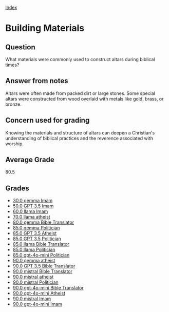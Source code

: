 
[Index](../index.md)
# Building Materials
## Question
What materials were commonly used to construct altars during biblical times?

## Answer from notes
Altars were often made from packed dirt or large stones. Some special altars were constructed from wood overlaid with metals like gold, brass, or bronze.

## Concern used for grading
Knowing the materials and structure of altars can deepen a Christian's understanding of biblical practices and the reverence associated with worship.

## Average Grade
80.5

## Grades
 * [30.0 gemma Imam](../answers/gemma_Imam/Building_Materials.md)
 * [50.0 GPT 3.5 Imam](../answers/GPT_3.5_Imam/Building_Materials.md)
 * [60.0 llama Imam](../answers/llama_Imam/Building_Materials.md)
 * [70.0 llama atheist](../answers/llama_atheist/Building_Materials.md)
 * [80.0 gemma Bible Translator](../answers/gemma_Bible_Translator/Building_Materials.md)
 * [85.0 gemma Politician](../answers/gemma_Politician/Building_Materials.md)
 * [85.0 GPT 3.5 Atheist](../answers/GPT_3.5_Atheist/Building_Materials.md)
 * [85.0 GPT 3.5 Politician](../answers/GPT_3.5_Politician/Building_Materials.md)
 * [85.0 llama Bible Translator](../answers/llama_Bible_Translator/Building_Materials.md)
 * [85.0 llama Politician](../answers/llama_Politician/Building_Materials.md)
 * [85.0 gpt-4o-mini Politician](../answers/gpt-4o-mini_Politician/Building_Materials.md)
 * [90.0 gemma atheist](../answers/gemma_atheist/Building_Materials.md)
 * [90.0 GPT 3.5 Bible Translator](../answers/GPT_3.5_Bible_Translator/Building_Materials.md)
 * [90.0 mistral Bible Translator](../answers/mistral_Bible_Translator/Building_Materials.md)
 * [90.0 mistral atheist](../answers/mistral_atheist/Building_Materials.md)
 * [90.0 mistral Politician](../answers/mistral_Politician/Building_Materials.md)
 * [90.0 gpt-4o-mini Bible Translator](../answers/gpt-4o-mini_Bible_Translator/Building_Materials.md)
 * [90.0 gpt-4o-mini Atheist](../answers/gpt-4o-mini_Atheist/Building_Materials.md)
 * [90.0 mistral Imam](../answers/mistral_Imam/Building_Materials.md)
 * [90.0 gpt-4o-mini Imam](../answers/gpt-4o-mini_Imam/Building_Materials.md)
